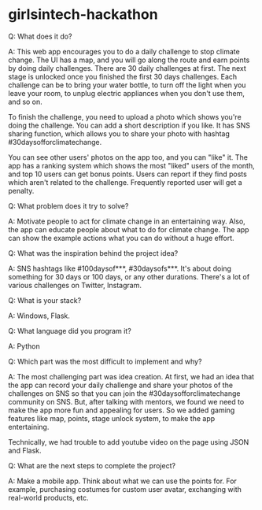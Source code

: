 # girlsintech-hackathon

Q: What does it do?

A: This web app encourages you to do a daily challenge to stop climate change.
The UI has a map, and you will go along the route and earn points by doing daily challenges.
There are 30 daily challenges at first.
The next stage is unlocked once you finished the first 30 days challenges.
Each challenge can be to bring your water bottle, to turn off the light when you leave your room, to unplug electric appliances when you don't use them, and so on.

To finish the challenge, you need to upload a photo which shows you're doing the challenge. You can add a short description if you like.
It has SNS sharing function, which allows you to share your photo with hashtag #30daysofforclimatechange.

You can see other users' photos on the app too, and you can "like" it.
The app has a ranking system which shows the most "liked" users of the month, and top 10 users can get bonus points.
Users can report if they find posts which aren't related to the challenge. Frequently reported user will get a penalty.

Q: What problem does it try to solve?

A: Motivate people to act for climate change in an entertaining way.
Also, the app can educate people about what to do for climate change.
The app can show the example actions what you can do without a huge effort.

Q: What was the inspiration behind the project idea?

A: SNS hashtags like #100daysof***, #30daysofs***.
It's about doing something for 30 days or 100 days, or any other durations. There's a lot of various challenges on Twitter, Instagram.

Q: What is your stack?

A: Windows, Flask.

Q: What language did you program it?

A: Python

Q: Which part was the most difficult to implement and why?

A: The most challenging part was idea creation. At first, we had an idea that the app can record your daily challenge and share your photos of the challenges on SNS so that you can join the #30daysofforclimatechange community on SNS.
But, after talking with mentors, we found we need to make the app more fun and appealing for users.
So we added gaming features like map, points, stage unlock system, to make the app entertaining.

Technically, we had trouble to add youtube video on the page using JSON and Flask.

Q: What are the next steps to complete the project?

A: Make a mobile app.
Think about what we can use the points for. For example, purchasing costumes for custom user avatar,
exchanging with real-world products, etc.
